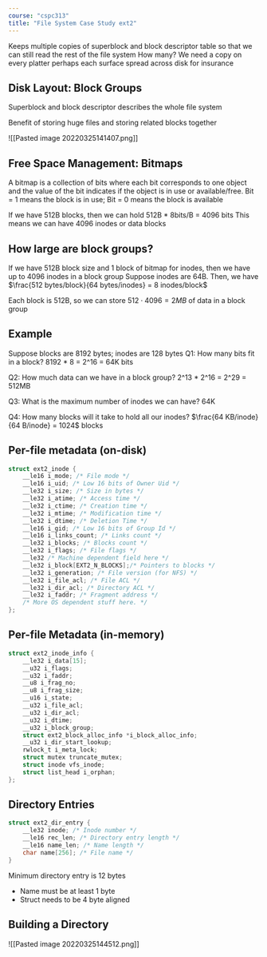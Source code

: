```yaml
---
course: "cspc313"
title: "File System Case Study ext2"
---
```


Keeps multiple copies of superblock and block descriptor table so that we can still read the rest of the file system
How many? We need a copy on every platter perhaps each surface spread across disk for insurance

## Disk Layout: Block Groups
Superblock and block descriptor describes the whole file system

Benefit of storing huge files and storing related blocks together

![[Pasted image 20220325141407.png]]

## Free Space Management: Bitmaps
A bitmap is a collection of bits where each bit corresponds to one object and the value of the bit indicates if the object is in use or available/free.
Bit = 1 means the block is in use; Bit = 0 means the block is available

If we have 512B blocks, then we can hold 512B * 8bits/B = 4096 bits
This means we can have 4096 inodes or data blocks

## How large are block groups?
If we have 512B block size and 1 block of bitmap for inodes, then we have up to 4096 inodes in a block group
Suppose inodes are 64B. Then, we have $\frac{512 bytes/block}{64 bytes/inodes} = 8 inodes/block$

Each block is 512B, so we can store $512 \cdot 4096 = 2MB$ of data in a block group

## Example
Suppose blocks are 8192 bytes; inodes are 128 bytes
Q1: How many bits fit in a block?
8192 * 8 = 2^16 = 64K bits

Q2: How much data can we have in a block group?
2^13 * 2^16 = 2^29 = 512MB

Q3: What is the maximum number of inodes we can have?
64K

Q4: How many blocks will it take to hold all our inodes?
$\frac{64 KB/inode}{64 B/inode} = 1024$ blocks

## Per-file metadata (on-disk)
```C
struct ext2_inode {  
    __le16 i_mode; /* File mode */  
    __le16 i_uid; /* Low 16 bits of Owner Uid */  
    __le32 i_size; /* Size in bytes */  
    __le32 i_atime; /* Access time */  
    __le32 i_ctime; /* Creation time */  
    __le32 i_mtime; /* Modification time */  
    __le32 i_dtime; /* Deletion Time */  
    __le16 i_gid; /* Low 16 bits of Group Id */  
    __le16 i_links_count; /* Links count */  
    __le32 i_blocks; /* Blocks count */  
    __le32 i_flags; /* File flags */  
    __le32 /* Machine dependent field here */  
    __le32 i_block[EXT2_N_BLOCKS];/* Pointers to blocks */  
    __le32 i_generation; /* File version (for NFS) */  
    __le32 i_file_acl; /* File ACL */  
    __le32 i_dir_acl; /* Directory ACL */  
    __le32 i_faddr; /* Fragment address */  
    /* More OS dependent stuff here. */  
};
```

## Per-file Metadata (in-memory)
```C
struct ext2_inode_info {  
    __le32 i_data[15];  
    __u32 i_flags;  
    __u32 i_faddr;  
    __u8 i_frag_no;  
    __u8 i_frag_size;  
    __u16 i_state;  
    __u32 i_file_acl;  
    __u32 i_dir_acl;  
    __u32 i_dtime;  
    __u32 i_block_group;  
    struct ext2_block_alloc_info *i_block_alloc_info;
    __u32 i_dir_start_lookup;  
    rwlock_t i_meta_lock;  
    struct mutex truncate_mutex;  
    struct inode vfs_inode;  
    struct list_head i_orphan;  
};
```

## Directory Entries
```C
struct ext2_dir_entry {  
    __le32 inode; /* Inode number */  
    __le16 rec_len; /* Directory entry length */  
    __le16 name_len; /* Name length */  
    char name[256]; /* File name */  
}
```

Minimum directory entry is 12 bytes
- Name must be at least 1 byte
- Struct needs to be 4 byte aligned

## Building a Directory

![[Pasted image 20220325144512.png]]